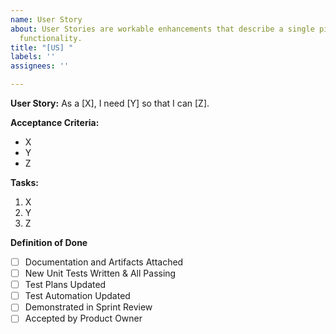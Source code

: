 ```yaml
---
name: User Story
about: User Stories are workable enhancements that describe a single piece of needed
  functionality.
title: "[US] "
labels: ''
assignees: ''

---
```


**User Story:** As a [X], I need [Y] so that I can [Z].

**Acceptance Criteria:** 
* X
* Y
* Z

**Tasks:** 
1. X
2. Y
3. Z

**Definition of Done**
- [ ] Documentation and Artifacts Attached
- [ ] New Unit Tests Written & All Passing
- [ ] Test Plans Updated
- [ ] Test Automation Updated
- [ ] Demonstrated in Sprint Review
- [ ] Accepted by Product Owner
